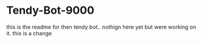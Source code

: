 # Tendy-Bot-9000
this is the readme for then tendy bot.. nothign here yet but were working on it.
this is a change
